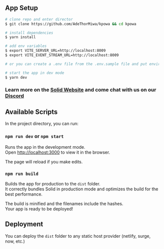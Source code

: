 ## App Setup

```bash
# clone repo and enter director
$ git clone https://github.com/AdeThorMiwa/kpowa && cd kpowa

# install dependencies
$ yarn install

# add env variables
$ export VITE_SERVER_URL=http://localhost:8009
$ export VITE_EVENT_STREAM_URL=http://localhost:8009

# or you can create a .env file from the .env.sample file and put environment variables there

# start the app in dev mode
$ yarn dev
```


### Learn more on the [Solid Website](https://solidjs.com) and come chat with us on our [Discord](https://discord.com/invite/solidjs)

## Available Scripts

In the project directory, you can run:

### `npm run dev` or `npm start`

Runs the app in the development mode.<br>
Open [http://localhost:3000](http://localhost:3000) to view it in the browser.

The page will reload if you make edits.<br>

### `npm run build`

Builds the app for production to the `dist` folder.<br>
It correctly bundles Solid in production mode and optimizes the build for the best performance.

The build is minified and the filenames include the hashes.<br>
Your app is ready to be deployed!

## Deployment

You can deploy the `dist` folder to any static host provider (netlify, surge, now, etc.)
